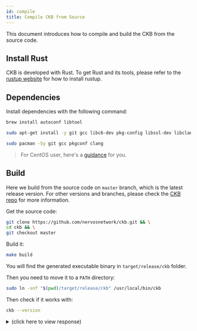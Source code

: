 ```yaml
---
id: compile
title: Compile CKB from Source
---
```


This document introduces how to compile and build the CKB from the source code.

## Install Rust
CKB is developed with Rust. To get Rust and its tools, please refer to the [rustup website](https://www.rustup.rs/) for how to install rustup.

## Dependencies
Install dependencies with the following command:

<!--DOCUSAURUS_CODE_TABS-->
<!--macOS-->
```bash
brew install autoconf libtool
```

<!--Ubuntu and Debian-->
```bash
sudo apt-get install -y git gcc libc6-dev pkg-config libssl-dev libclang-dev clang
```

<!--Arch Linux-->
```bash
sudo pacman -Sy git gcc pkgconf clang
```

<!--END_DOCUSAURUS_CODE_TABS-->

> For CentOS user, here's a [guidance](https://github.com/nervosnetwork/ckb/issues/626) for you.

## Build
Here we build from the source code on `master` branch, which is the latest release version. For other versions and branches, please check the [CKB repo](https://github.com/nervosnetwork/ckb) for more information.

Get the source code:

```bash
git clone https://github.com/nervosnetwork/ckb.git && \
cd ckb && \
git checkout master
```

Build it:
```bash
make build
```

You will find the generated executable binary in `target/release/ckb` folder.

Then you need to move it to a `PATH` directory:
```bash
sudo ln -snf "$(pwd)/target/release/ckb" /usr/local/bin/ckb
```

Then check if it works with:
```bash
ckb --version
```

<!-- Todo: change the response here -->

<details>
<summary>(click here to view response)</summary>
```bash
ckb --version
ckb 0.13.0-pre (rylai-v2 v0.12.2-112-g0ba5ace3 2019-05-29)
```
</details>